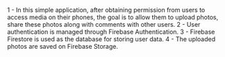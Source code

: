 1 - In this simple application, after obtaining permission from users to access media on their phones, the goal is to allow them to upload photos, share these photos along with comments with other users.
2 - User authentication is managed through Firebase Authentication.
3 - Firebase Firestore is used as the database for storing user data.
4 - The uploaded photos are saved on Firebase Storage.
